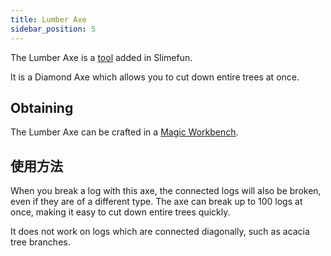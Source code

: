 ```yaml
---
title: Lumber Axe
sidebar_position: 5
---
```


The Lumber Axe is a [tool](Tools) added in Slimefun.

It is a Diamond Axe which allows you to cut down entire trees at once.

## Obtaining

The Lumber Axe can be crafted in a [Magic Workbench](Magic-Workbench).

## 使用方法

When you break a log with this axe, the connected logs will also be broken, even if they are of a different type. The axe can break up to 100 logs at once, making it easy to cut down entire trees quickly.

It does not work on logs which are connected diagonally, such as acacia tree branches.
